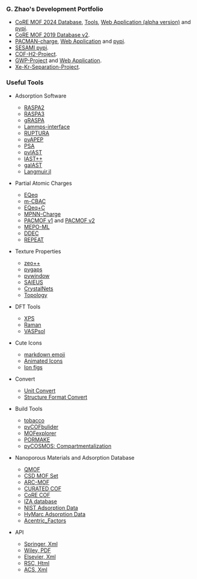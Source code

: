 ### G. Zhao's Development Portfolio

- [CoRE MOF 2024 Database](https://zenodo.org/records/14216942), [Tools](https://github.com/mtap-research/CoRE-MOF-Tools), [Web Application (alpha version)](https://c931-164-125-221-129.ngrok-free.app/) and [pypi](https://pypi.org/project/CoRE-MOF/).
- [CoRE MOF 2019 Database v2](https://zenodo.org/records/14184621).
- [PACMAN-charge](https://github.com/mtap-research/PACMAN-charge), [Web Application](https://pacman-charge-mtap.streamlit.app/) and [pypi](https://pypi.org/project/PACMAN-charge/).
- [SESAMI pypi](https://pypi.org/project/SESAMI/).
- [COF-H2-Project](https://github.com/sxm13/H2-COF-functionalization).
- [GWP-Project](https://github.com/sxm13/GWP-project) and [Web Application](https://gwp-web-mtap-pnu.streamlit.app/).
- [Xe-Kr-Separation-Project](https://github.com/sxm13/Xe-Kr-Separation-Project).

### Useful Tools
              
*   Adsorption Software     
    *   [RASPA2](https://github.com/iRASPA/RASPA2)
    *   [RASPA3](https://github.com/iRASPA/raspa3)
    *   [gRASPA](https://github.com/snurr-group/gRASPA)
    *   [Lammps-interface](https://github.com/peteboyd/lammps_interface/)
    *   [RUPTURA](https://github.com/iRASPA/RUPTURA)              
    *   [pyAPEP](https://sebygaa.github.io/pyAPEP/build/html/index.html)
    *   [PSA](https://github.com/PEESEgroup/PSA)             
    *   [pyIAST](https://github.com/CorySimon/pyIAST/)            
    *   [IAST++](https://sangwon91.github.io/IASTpp/)  
    *   [gaIAST](https://github.com/salrodgom/gaiast)    
    *   [Langmuir.jl](https://github.com/ClapeyronThermo/Langmuir.jl)                 

*   Partial Atomic Charges
    *   [EQeq](https://github.com/numat/EQeq)                
    *   [m-CBAC](https://pubs.acs.org/doi/10.1021/acs.jpcc.0c01524)          
    *   [EQeq+C](https://pubs.acs.org/doi/10.1021/acs.jctc.5b00037)            
    *   [MPNN-Charge](https://github.com/SimonEnsemble/mpn_charges)             
    *   [PACMOF v1](https://github.com/snurr-group/pacmof) and [PACMOF v2](https://github.com/snurr-group/pacmof2)                                                   
    *   [MEPO-ML](https://github.com/uowoolab/MEPO-ML)
    *   [DDEC](https://sourceforge.net/projects/ddec/files/)                      
    *   [REPEAT](https://github.com/uowoolab/REPEAT-Assigner)                              

*   Texture Properties                 
    *   [zeo++](http://www.zeoplusplus.org/)                          
    *   [pygaps](https://pygaps.readthedocs.io/en/master/)                  
    *   [pywindow](https://github.com/JelfsMaterialsGroup/pywindow)                                
    *   [SAIEUS](http://www.nldft.com/download/)                          
    *   [CrystalNets](https://progs.coudert.name/topology)               
    *   [Topology](http://rcsr.anu.edu.au/nets)                           

*   DFT Tools
    *   [XPS](https://galore.readthedocs.io/en/latest/readme.html#documentation)                 
    *   [Raman](https://github.com/raman-sc/VASP)                               
    *   [VASPsol](https://github.com/henniggroup/VASPsol)             

*   Cute Icons
    *   [markdown emoji](https://www.webfx.com/tools/emoji-cheat-sheet/)
    *   [Animated Icons](https://www.flaticon.com/animated-icons)                                  
    *   [Ion figs](https://thenounproject.com/)                 

*   Convert
    *   [Unit Convert](https://www.colby.edu/chemistry/PChem/Hartree.html)                       
    *   [Structure Format Convert](https://www.cheminfo.org/Chemistry/Cheminformatics/FormatConverter/index.html)        

*   Build Tools
    *   [tobacco](https://github.com/tobacco-mofs/tobacco_3.0)                
    *   [pyCOFbulider](https://github.com/lipelopesoliveira/pyCOFBuilder)          
    *   [MOFexplorer](http://mausdin.github.io/MOFsite/mofPage.html)                         
    *   [PORMAKE](https://github.com/Sangwon91/PORMAKE)
    *   [pyCOSMOS: Compartmentalization](https://github.com/shivamrkparashar/pyCOSMOS)   

*   Nanoporous Materials and Adsorption Database             
    *   [QMOF](https://github.com/arosen93/QMOF)                   
    *   [CSD MOF Set](https://www.ccdc.cam.ac.uk/support-and-resources/downloads/)                                        
    *   [ARC-MOF](https://zenodo.org/records/13891643)                                        
    *   [CURATED COF](https://github.com/danieleongari/CURATED-COFs)                 
    *   [CoRE COF](https://github.com/core-cof/CoRE-COF-Database)       
    *   [IZA database](https://www.iza-structure.org/databases/)          
    *   [NIST Adsorption Data](https://adsorption.nist.gov/index.php#home)    
    *   [HyMarc Adsorption Data](https://datahub.hymarc.org/dataset)                                                
    *   [Acentric_Factors](https://www.kaylaiacovino.com/Petrology_Tools/Critical_Constants_and_Acentric_Factors.htm)                    

*   API
    *   [Springer, Xml](https://dev.springernature.com/)
    *   [Wiley, PDF](https://onlinelibrary.wiley.com/library-info/resources/text-and-datamining)
    *   [Elsevier, Xml](https://dev.elsevier.com/)
    *   [RSC, Html](https://developer.rsc.org/create-an-api-key)
    *   [ACS, Xml](https://www.acs.org/events/all-events/rapid-delivery-of-api-enables-accelerated-ind-application-challenges-and-solutions.html)     